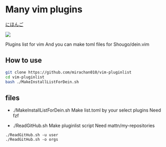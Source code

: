 # Many vim plugins
[にほんご](./README_ja.md)

![](https://i.imgur.com/dNyZLlQ.png)  

Plugins list for vim
And you can make toml files for Shougo/dein.vim

## How to use
```bash
git clone https://github.com/mirachan010/vim-pluginlist
cd vim-pluginlist
bash ./MakeInstallListForDein.sh
```

## files
+ ./MakeInstallListForDein.sh
Make list.toml by your select plugins
Need fzf

+ ./ReadGitHub.sh
Make pluginlist script
Need mattn/my-repositories

```
./ReadGitHub.sh -u user
./ReadGitHub.sh -o orgs
```
